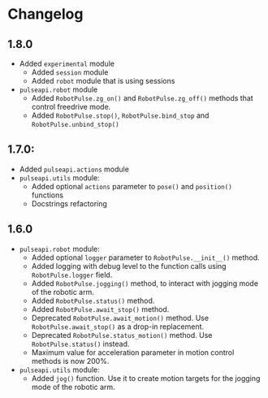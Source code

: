 # Changelog


## 1.8.0
* Added `experimental` module
  * Added `session` module
  * Added `robot` module that is using sessions
* `pulseapi.robot` module
  * Added `RobotPulse.zg_on()` and `RobotPulse.zg_off()` methods that control freedrive mode.
  * Added `RobotPulse.stop()`, `RobotPulse.bind_stop` and `RobotPulse.unbind_stop()`


## 1.7.0:
* Added `pulseapi.actions` module
* `pulseapi.utils` module:
  * Added optional `actions` parameter to `pose()` and `position()` functions
  * Docstrings refactoring


## 1.6.0

* `pulseapi.robot` module:
  * Added optional `logger` parameter to `RobotPulse.__init__()` method.
  * Added logging with debug level to the function calls using 
  `RobotPulse.logger` field.
  * Added `RobotPulse.jogging()` method, to interact with jogging mode of the
  robotic arm.
  * Added `RobotPulse.status()` method.
  * Added `RobotPulse.await_stop()` method.
  * Deprecated `RobotPulse.await_motion()` method. Use `RobotPulse.await_stop()`
  as a drop-in replacement.
  * Deprecated `RobotPulse.status_motion()` method. Use `RobotPulse.status()`
  instead.
  * Maximum value for acceleration parameter in motion control methods
  is now 200%.
* `pulseapi.utils` module:
  * Added `jog()` function. Use it to create motion targets for the jogging mode
  of the robotic arm.
